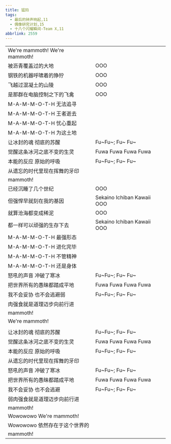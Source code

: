 ```yaml
---
title: 猛犸
tags:
  - 最后的钟声响起,11
  - 偶像研究计划,15
  - 十八个闪耀瞬间-Team X,11
abbrlink: 2559
---
```

|      |      |
|--|--|
|We're mammoth! We're mammoth!|      |
|被沥青覆盖过的大地|OOO|
|钢铁的机器呼啸着的狰狞|OOO|
|飞越过混凝土的山陵|OOO|
|是那群在电脑控制之下的飞禽|OOO|
|M-A-M-M-O-T-H 无法追寻|      |
|M-A-M-M-O-T-H 王者逝去|      |
|M-A-M-M-O-T-H 忧心重起|      |
|M-A-M-M-O-T-H 为这土地|      |
|让冰封的魂 彻底的苏醒|Fu~Fu~; Fu~ Fu~|
|觉醒这条冰河之底不变的生灵|Fuwa Fuwa Fuwa Fuwa|
|本能的反应 原始的呼吸|Fu~Fu~; Fu~ Fu~|
|从遗忘的时代里现在挥舞的牙印|      |
|mammoth!|      |
|已经沉睡了几个世纪|OOO|
|但强悍早就刻在我的基因|Sekaino Ichiban Kawaii OOO|
|就算沧海都变成稀泥|OOO|
|都一样可以顽强的生存下去|Sekaino Ichiban Kawaii OOO|
|M-A-M-M-O-T-H 最强形态|      |
|M-A-M-M-O-T-H 进化完毕|      |
|M-A-M-M-O-T-H 不管精神|      |
|M-A-M-M-O-T-H 还是身体|      |
|怒吼的声音 冲破了寒冰|Fu~Fu~; Fu~ Fu~|
|把世界所有的愚昧都踏成平地|Fuwa Fuwa Fuwa Fuwa|
|我不会妥协 也不会逃避弱|Fu~Fu~; Fu~ Fu~|
|肉强食就是道理迈步向前行进|      |
|mammoth!|      |
|We're mammoth!|      |
|      |      |
|让冰封的魂 彻底的苏醒|Fu~Fu~; Fu~ Fu~|
|觉醒这条冰河之底不变的生灵|Fuwa Fuwa Fuwa Fuwa|
|本能的反应 原始的呼吸|Fu~Fu~; Fu~ Fu~|
|从遗忘的时代里现在挥舞的牙印|      |
|怒吼的声音 冲破了寒冰|Fu~Fu~; Fu~ Fu~|
|把世界所有的愚昧都踏成平地|Fuwa Fuwa Fuwa Fuwa|
|我不会妥协 也不会逃避|Fu~Fu~; Fu~ Fu~|
|弱肉强食就是道理迈步向前行进|      |
|mammoth!|      |
|Wowowowo We're mammoth!|      |
|Wowowowo 依然存在于这个世界的|      |
|mammoth!|      |